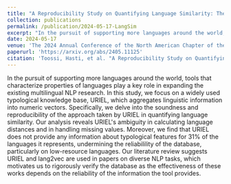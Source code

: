 ```yaml
---
title: "A Reproducibility Study on Quantifying Language Similarity: The Impact of Missing Values in the URIEL Knowledge Base"
collection: publications
permalink: /publication/2024-05-17-LangSim
excerpt: "In the pursuit of supporting more languages around the world, tools that characterize properties of languages play a key role in expanding the existing multilingual NLP research. In this study, we focus on a widely used typological knowledge base, URIEL, which aggregates linguistic information into numeric vectors. Specifically, we delve into the soundness and reproducibility of the approach taken by URIEL in quantifying language similarity. Our analysis reveals URIEL's ambiguity in calculating language distances and in handling missing values. Moreover, we find that URIEL does not provide any information about typological features for 31% of the languages it represents, undermining the reliabilility of the database, particularly on low-resource languages. Our literature review suggests URIEL and lang2vec are used in papers on diverse NLP tasks, which motivates us to rigorously verify the database as the effectiveness of these works depends on the reliability of the information the tool provides."
date: 2024-05-17
venue: 'The 2024 Annual Conference of the North American Chapter of the Association for Computational Linguistics (NAACL 2024) SRW'
paperurl: 'https://arxiv.org/abs/2405.11125'
citation: 'Toossi, Hasti, et al. "A Reproducibility Study on Quantifying Language Similarity: The Impact of Missing Values in the URIEL Knowledge Base." arXiv preprint arXiv:2405.11125 (2024).'
---
```


In the pursuit of supporting more languages around the world, tools that characterize properties of languages play a key role in expanding the existing multilingual NLP research. In this study, we focus on a widely used typological knowledge base, URIEL, which aggregates linguistic information into numeric vectors. Specifically, we delve into the soundness and reproducibility of the approach taken by URIEL in quantifying language similarity. Our analysis reveals URIEL's ambiguity in calculating language distances and in handling missing values. Moreover, we find that URIEL does not provide any information about typological features for 31% of the languages it represents, undermining the reliabilility of the database, particularly on low-resource languages. Our literature review suggests URIEL and lang2vec are used in papers on diverse NLP tasks, which motivates us to rigorously verify the database as the effectiveness of these works depends on the reliability of the information the tool provides.
